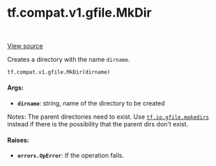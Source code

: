 <div itemscope itemtype="http://developers.google.com/ReferenceObject">
<meta itemprop="name" content="tf.compat.v1.gfile.MkDir" />
<meta itemprop="path" content="Stable" />
</div>

# tf.compat.v1.gfile.MkDir

<!-- Insert buttons and diff -->

<table class="tfo-notebook-buttons tfo-api" align="left">
</table>

<a target="_blank" href="/code/stable/tensorflow/python/lib/io/file_io.py">View source</a>



Creates a directory with the name `dirname`.

``` python
tf.compat.v1.gfile.MkDir(dirname)
```



<!-- Placeholder for "Used in" -->


#### Args:


* <b>`dirname`</b>: string, name of the directory to be created

Notes: The parent directories need to exist. Use <a href="../../../../tf/io/gfile/makedirs.md"><code>tf.io.gfile.makedirs</code></a>
  instead if there is the possibility that the parent dirs don't exist.

#### Raises:


* <b>`errors.OpError`</b>: If the operation fails.

